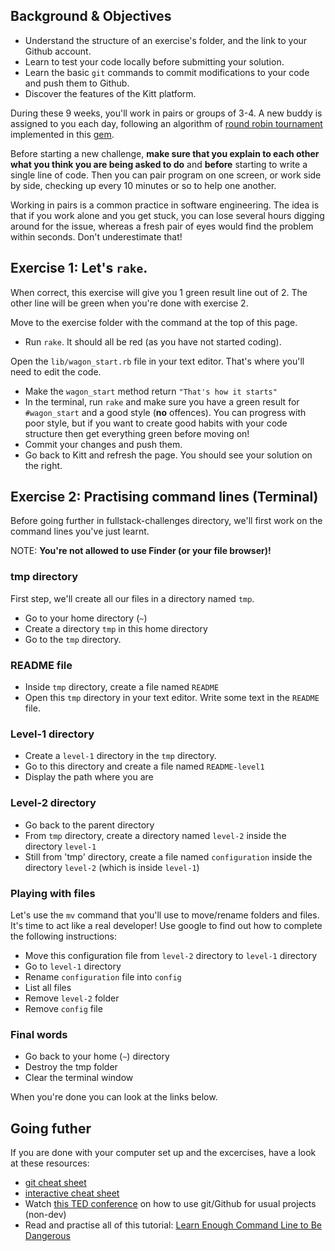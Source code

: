 ## Background & Objectives

- Understand the structure of an exercise's folder, and the link to your Github account.
- Learn to test your code locally before submitting your solution.
- Learn the basic `git` commands to commit modifications to your code and push them to Github.
- Discover the features of the Kitt platform.

During these 9 weeks, you'll work in pairs or groups of 3-4. A new buddy is assigned to you each day, following an algorithm of [round robin tournament](http://en.wikipedia.org/wiki/Round-robin_tournament) implemented in this [gem](https://github.com/ssaunier/round_robin_tournament).

Before starting a new challenge, **make sure that you explain to each other what you think you are being asked to do** and **before** starting to write a single line of code. Then you can pair program on one screen, or work side by side, checking up every 10 minutes or so to help one another.

Working in pairs is a common practice in software engineering. The idea is that if you work alone and you get stuck, you can lose several hours digging around for the issue, whereas a fresh pair of eyes would find the problem within seconds. Don't underestimate that!

## Exercise 1: Let's `rake`.

When correct, this exercise will give you 1 green result line out of 2. The other line will be green when you're done with exercise 2.

Move to the exercise folder with the command at the top of this page.

* Run `rake`. It should all be red (as you have not started coding).

Open the `lib/wagon_start.rb` file in your text editor. That's where you'll need to edit the code.

* Make the `wagon_start` method return `"That's how it starts"`
* In the terminal, run `rake` and make sure you have a green result for `#wagon_start` and a good style (**no** offences). You can progress with poor style, but if you want to create good habits with your code structure then get everything green before moving on!
* Commit your changes and push them.
* Go back to Kitt and refresh the page. You should see your solution on the right.

## Exercise 2: Practising command lines (Terminal)

Before going further in fullstack-challenges directory, we'll first work on the command lines you've just learnt.

NOTE: **You're not allowed to use Finder (or your file browser)!**

### tmp directory

First step, we'll create all our files in a directory named `tmp`.

* Go to your home directory (`~`)
* Create a directory `tmp` in this home directory
* Go to the `tmp` directory.

### README file

* Inside `tmp` directory, create a file named `README`
* Open this `tmp` directory in your text editor. Write some text in the `README` file.

### Level-1 directory

* Create a `level-1` directory in the `tmp` directory.
* Go to this directory and create a file named `README-level1`
* Display the path where you are

### Level-2 directory

* Go back to the parent directory
* From `tmp` directory, create a directory named `level-2` inside the directory `level-1`
* Still from 'tmp' directory, create a file named `configuration` inside the directory `level-2` (which is inside `level-1`)

### Playing with files

Let's use the `mv` command that you'll use to move/rename folders and files.
It's time to act like a real developer! Use google to find out how to complete the following instructions:

* Move this configuration file from `level-2` directory to `level-1` directory
* Go to `level-1` directory
* Rename `configuration` file into `config`
* List all files
* Remove `level-2` folder
* Remove `config` file

### Final words

* Go back to your home (`~`) directory
* Destroy the tmp folder
* Clear the terminal window

When you're done you can look at the links below.

## Going futher

If you are done with your computer set up and the excercises, have a look at these resources:

* [git cheat sheet](http://rogerdudler.github.io/git-guide/files/git_cheat_sheet.pdf)
* [interactive cheat sheet](http://www.ndpsoftware.com/git-cheatsheet.html)
* Watch [this TED conference](http://www.ted.com/talks/clay_shirky_how_the_internet_will_one_day_transform_government.html) on how to use git/Github for usual projects (non-dev)
* Read and practise all of this tutorial: [Learn Enough Command Line to Be Dangerous](http://www.learnenough.com/command-line/)
